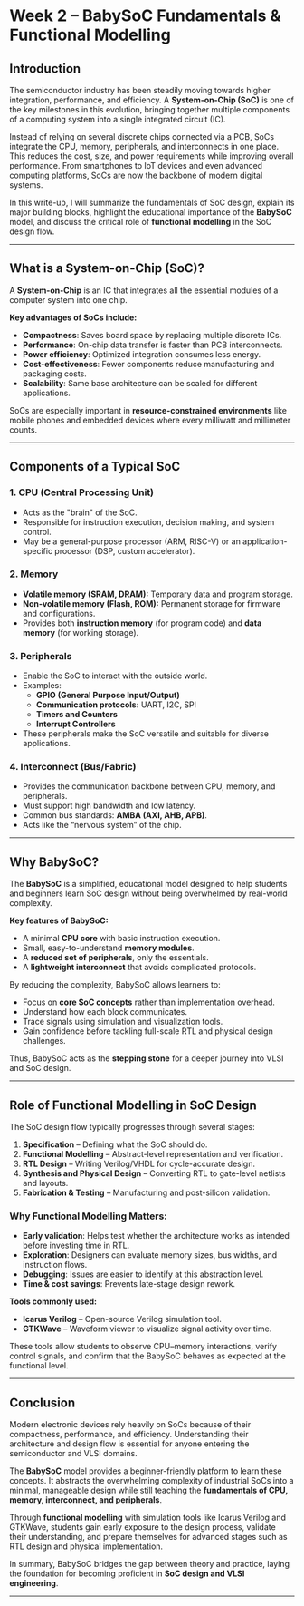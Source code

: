 # Week 2 – BabySoC Fundamentals & Functional Modelling  

## Introduction  
The semiconductor industry has been steadily moving towards higher integration, performance, and efficiency. A **System-on-Chip (SoC)** is one of the key milestones in this evolution, bringing together multiple components of a computing system into a single integrated circuit (IC).  

Instead of relying on several discrete chips connected via a PCB, SoCs integrate the CPU, memory, peripherals, and interconnects in one place. This reduces the cost, size, and power requirements while improving overall performance. From smartphones to IoT devices and even advanced computing platforms, SoCs are now the backbone of modern digital systems.  

In this write-up, I will summarize the fundamentals of SoC design, explain its major building blocks, highlight the educational importance of the **BabySoC** model, and discuss the critical role of **functional modelling** in the SoC design flow.  

---

## What is a System-on-Chip (SoC)?  
A **System-on-Chip** is an IC that integrates all the essential modules of a computer system into one chip.  

**Key advantages of SoCs include:**  
- **Compactness**: Saves board space by replacing multiple discrete ICs.  
- **Performance**: On-chip data transfer is faster than PCB interconnects.  
- **Power efficiency**: Optimized integration consumes less energy.  
- **Cost-effectiveness**: Fewer components reduce manufacturing and packaging costs.  
- **Scalability**: Same base architecture can be scaled for different applications.  

SoCs are especially important in **resource-constrained environments** like mobile phones and embedded devices where every milliwatt and millimeter counts.  

---

## Components of a Typical SoC  

### 1. CPU (Central Processing Unit)  
- Acts as the "brain" of the SoC.  
- Responsible for instruction execution, decision making, and system control.  
- May be a general-purpose processor (ARM, RISC-V) or an application-specific processor (DSP, custom accelerator).  

### 2. Memory  
- **Volatile memory (SRAM, DRAM):** Temporary data and program storage.  
- **Non-volatile memory (Flash, ROM):** Permanent storage for firmware and configurations.  
- Provides both **instruction memory** (for program code) and **data memory** (for working storage).  

### 3. Peripherals  
- Enable the SoC to interact with the outside world.  
- Examples:  
  - **GPIO (General Purpose Input/Output)**  
  - **Communication protocols:** UART, I2C, SPI  
  - **Timers and Counters**  
  - **Interrupt Controllers**  
- These peripherals make the SoC versatile and suitable for diverse applications.  

### 4. Interconnect (Bus/Fabric)  
- Provides the communication backbone between CPU, memory, and peripherals.  
- Must support high bandwidth and low latency.  
- Common bus standards: **AMBA (AXI, AHB, APB)**.  
- Acts like the “nervous system” of the chip.  

---

## Why BabySoC?  
The **BabySoC** is a simplified, educational model designed to help students and beginners learn SoC design without being overwhelmed by real-world complexity.  

**Key features of BabySoC:**  
- A minimal **CPU core** with basic instruction execution.  
- Small, easy-to-understand **memory modules**.  
- A **reduced set of peripherals**, only the essentials.  
- A **lightweight interconnect** that avoids complicated protocols.  

By reducing the complexity, BabySoC allows learners to:  
- Focus on **core SoC concepts** rather than implementation overhead.  
- Understand how each block communicates.  
- Trace signals using simulation and visualization tools.  
- Gain confidence before tackling full-scale RTL and physical design challenges.  

Thus, BabySoC acts as the **stepping stone** for a deeper journey into VLSI and SoC design.  

---

## Role of Functional Modelling in SoC Design  
The SoC design flow typically progresses through several stages:  

1. **Specification** – Defining what the SoC should do.  
2. **Functional Modelling** – Abstract-level representation and verification.  
3. **RTL Design** – Writing Verilog/VHDL for cycle-accurate design.  
4. **Synthesis and Physical Design** – Converting RTL to gate-level netlists and layouts.  
5. **Fabrication & Testing** – Manufacturing and post-silicon validation.  

### Why Functional Modelling Matters:  
- **Early validation**: Helps test whether the architecture works as intended before investing time in RTL.  
- **Exploration**: Designers can evaluate memory sizes, bus widths, and instruction flows.  
- **Debugging**: Issues are easier to identify at this abstraction level.  
- **Time & cost savings**: Prevents late-stage design rework.  

**Tools commonly used:**  
- **Icarus Verilog** – Open-source Verilog simulation tool.  
- **GTKWave** – Waveform viewer to visualize signal activity over time.  

These tools allow students to observe CPU–memory interactions, verify control signals, and confirm that the BabySoC behaves as expected at the functional level.  

---

## Conclusion  
Modern electronic devices rely heavily on SoCs because of their compactness, performance, and efficiency. Understanding their architecture and design flow is essential for anyone entering the semiconductor and VLSI domains.  

The **BabySoC** model provides a beginner-friendly platform to learn these concepts. It abstracts the overwhelming complexity of industrial SoCs into a minimal, manageable design while still teaching the **fundamentals of CPU, memory, interconnect, and peripherals**.  

Through **functional modelling** with simulation tools like Icarus Verilog and GTKWave, students gain early exposure to the design process, validate their understanding, and prepare themselves for advanced stages such as RTL design and physical implementation.  

In summary, BabySoC bridges the gap between theory and practice, laying the foundation for becoming proficient in **SoC design and VLSI engineering**.  

---
